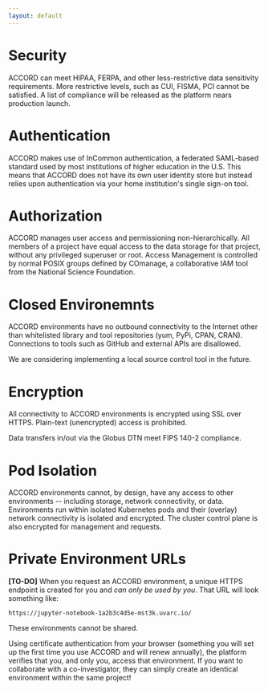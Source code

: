 ```yaml
---
layout: default
---
```


# Security

ACCORD can meet HIPAA, FERPA, and other less-restrictive data sensitivity requirements. 
More restrictive levels, such as CUI, FISMA, PCI cannot be satisfied. A list of compliance
will be released as the platform nears production launch.

# Authentication


ACCORD makes use of InCommon authentication, a federated SAML-based standard used by most institutions of 
higher education in the U.S. This means that ACCORD does not have its own user identity store but instead 
relies upon authentication via your home institution's single sign-on tool.


# Authorization


ACCORD manages user access and permissioning non-hierarchically. All members of a project have equal access
to the data storage for that project, without any privileged superuser or root. Access Management is controlled
by normal POSIX groups defined by COmanage, a collaborative IAM tool from the National Science Foundation.


# Closed Environemnts


ACCORD environments have no outbound connectivity to the Internet other than whitelisted library and tool 
repositories (yum, PyPi, CPAN, CRAN). Connections to tools such as GitHub and external APIs are disallowed.

We are considering implementing a local source control tool in the future.


# Encryption


All connectivity to ACCORD environments is encrypted using SSL over HTTPS. 
Plain-text (unencrypted) access is prohibited. 

Data transfers in/out via the Globus DTN meet FIPS 140-2 compliance.


# Pod Isolation


ACCORD environments cannot, by design, have any access to other environments -- including storage, 
network connectivity, or data. Environments run within isolated Kubernetes pods and their (overlay)
network connectivity is isolated and encrypted. The cluster control plane is also encrypted for management
and requests.


# Private Environment URLs


**[TO-DO]** When you request an ACCORD environment, a unique HTTPS endpoint is created for you and 
*can only be used by you*. That URL will look something like:

`https://jupyter-notebook-1a2b3c4d5e-mst3k.uvarc.io/`

These environments cannot be shared.

Using certificate authentication from your browser (something you will set up the first time you use 
ACCORD and will renew annually), the platform verifies that you, and only you, access that environment. 
If you want to collaborate with a co-investigator, they can simply create an identical environment 
within the same project!
